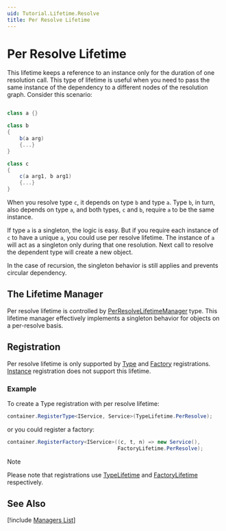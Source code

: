 ```yaml
---
uid: Tutorial.Lifetime.Resolve
title: Per Resolve Lifetime
---
```


# Per Resolve Lifetime

This lifetime keeps a reference to an instance only for the duration of one resolution call. This type of lifetime is useful when you need to pass the same instance of the dependency to a different nodes of the resolution graph. Consider this scenario:

```cs

class a {}

class b
{
    b(a arg)
    {...}
}

class c
{
    c(a arg1, b arg1)
    {...}
}

```

When you resolve type `c`, it depends on type `b` and type `a`. Type `b`, in turn, also depends on type `a`, and both types, `c` and `b`, require `a` to be the same instance.

If type `a` is a singleton, the logic is easy. But if you require each instance of `c` to have a unique `a`, you could use per resolve lifetime. The instance of `a` will act as a singleton only during that one resolution. Next call to resolve the dependent type will create a new object.

In the case of recursion, the singleton behavior is still applies and prevents circular dependency.

## The Lifetime Manager

Per resolve lifetime is controlled by [PerResolveLifetimeManager](xref:Unity.Lifetime.PerResolveLifetimeManager) type. This lifetime manager effectively implements a singleton behavior for objects on a per-resolve basis.

## Registration

Per resolve lifetime is only supported by [Type](xref:Tutorial.Registration.Type) and [Factory](xref:Tutorial.Registration.Factory) registrations. [Instance](xref:Tutorial.Registration.Instance) registration does not support this lifetime.

### Example

To create a Type registration with per resolve lifetime:

```C#
container.RegisterType<IService, Service>(TypeLifetime.PerResolve);
```

or you could register a factory:

```C#
container.RegisterFactory<IService>((c, t, n) => new Service(),
                                    FactoryLifetime.PerResolve);
```

> [!NOTE]
> Please note that registrations use [TypeLifetime](xref:Unity.TypeLifetime#Unity_TypeLifetime_PerResolve) and [FactoryLifetime](xref:Unity.FactoryLifetime#Unity_FactoryLifetime_PerResolve) respectively.

## See Also

[!include [Managers List](managers.md)]
